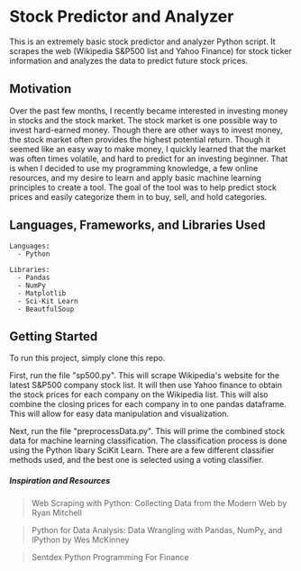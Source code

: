 # Stock Predictor and Analyzer

This is an extremely basic stock predictor and analyzer Python script. It scrapes the web (Wikipedia S&P500 list and Yahoo Finance) for stock ticker information and analyzes the data to predict future stock prices.

## Motivation
Over the past few months, I recently became interested in investing money in stocks and the stock market. The stock market is one possible way to invest hard-earned money. Though there are other ways to invest money, the stock market often provides the highest potential return. Though it seemed like an easy way to make money, I quickly learned that the market was often times volatile, and hard to predict for an investing beginner. That is when I decided to use my programming knowledge, a few online resources, and my desire to learn and apply basic machine learning principles to create a tool. The goal of the tool was to help predict stock prices and easily categorize them in to buy, sell, and hold categories.

## Languages, Frameworks, and Libraries Used
```
Languages: 
  - Python

Libraries:
  - Pandas
  - NumPy
  - Matplotlib
  - Sci-Kit Learn
  - BeautfulSoup
```

## Getting Started
To run this project, simply clone this repo.

First, run the file "sp500.py". This will scrape Wikipedia's website for the latest S&P500 company stock list. It will then use Yahoo finance to obtain the stock prices for each company on the Wikipedia list. This will also combine the closing prices for each company in to one pandas dataframe. This will allow for easy data manipulation and visualization.

Next, run the file "preprocessData.py". This will prime the combined stock data for machine learning classification. The classification process is done using the Python libary SciKit Learn. There are a few different classifier methods used, and the best one is selected using a voting classifier.

##### Inspiration and Resources
> Web Scraping with Python: Collecting Data from the Modern Web by Ryan Mitchell

> Python for Data Analysis: Data Wrangling with Pandas, NumPy, and IPython by Wes McKinney

> Sentdex Python Programming For Finance
